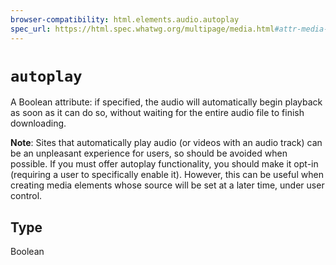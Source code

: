 ```yaml
---
browser-compatibility: html.elements.audio.autoplay
spec_url: https://html.spec.whatwg.org/multipage/media.html#attr-media-autoplay
---
```


# `autoplay`

A Boolean attribute: if specified, the audio will automatically
begin playback as soon as it can do so, without waiting for the
entire audio file to finish downloading.

**Note**: Sites that automatically play audio (or videos with an
audio track) can be an unpleasant experience for users, so should be
avoided when possible. If you must offer autoplay functionality, you
should make it opt-in (requiring a user to specifically enable it).
However, this can be useful when creating media elements whose
source will be set at a later time, under user control.

## Type

Boolean
